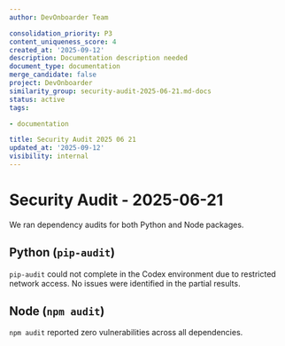```yaml
---
author: DevOnboarder Team

consolidation_priority: P3
content_uniqueness_score: 4
created_at: '2025-09-12'
description: Documentation description needed
document_type: documentation
merge_candidate: false
project: DevOnboarder
similarity_group: security-audit-2025-06-21.md-docs
status: active
tags:

- documentation

title: Security Audit 2025 06 21
updated_at: '2025-09-12'
visibility: internal
---
```


# Security Audit - 2025-06-21

We ran dependency audits for both Python and Node packages.

## Python (`pip-audit`)

`pip-audit` could not complete in the Codex environment due to restricted network access.
No issues were identified in the partial results.

## Node (`npm audit`)

`npm audit` reported zero vulnerabilities across all dependencies.
